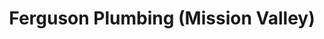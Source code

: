 ---
title: "Ferguson Plumbing (Mission Valley)"
url: /san-diego/ferguson-plumbing-mission-valley/
shop: trade
---